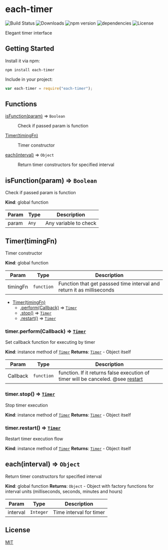 # each-timer

![Build Status](https://img.shields.io/travis/fduch2k/each-timer.svg)
![Downloads](https://img.shields.io/npm/dt/each-timer.svg)
![npm version](https://img.shields.io/npm/v/each-timer.svg)
![dependencies](https://img.shields.io/david/fduch2k/each-timer.svg)
![License](https://img.shields.io/npm/l/each-timer.svg)

Elegant timer interface

## Getting Started

Install it via npm:

```shell
npm install each-timer
```

Include in your project:

```javascript
var each-timer = require("each-timer");
```

## Functions

<dl>
<dt><a href="#isFunction">isFunction(param)</a> ⇒ <code>Boolean</code></dt>
<dd><p>Check if passed param is function</p>
</dd>
<dt><a href="#Timer">Timer(timingFn)</a></dt>
<dd><p>Timer constructor</p>
</dd>
<dt><a href="#each">each(interval)</a> ⇒ <code>Object</code></dt>
<dd><p>Return timer constructors for specified interval</p>
</dd>
</dl>

<a name="isFunction"></a>

## isFunction(param) ⇒ <code>Boolean</code>
Check if passed param is function

**Kind**: global function

| Param | Type             | Description           |
| ----- | ---------------- | --------------------- |
| param | <code>Any</code> | Any variable to check |

<a name="Timer"></a>

## Timer(timingFn)
Timer constructor

**Kind**: global function

| Param | Type | Description |
| --- | --- | --- |
| timingFn | <code>function</code> | Function that get passsed time interval and return it as milliseconds |


* [Timer(timingFn)](#Timer)
    * [.perform(Callback)](#Timer+perform) ⇒ <code>[Timer](#Timer)</code>
    * [.stop()](#Timer+stop) ⇒ <code>[Timer](#Timer)</code>
    * [.restart()](#Timer+restart) ⇒ <code>[Timer](#Timer)</code>

<a name="Timer+perform"></a>

### timer.perform(Callback) ⇒ <code>[Timer](#Timer)</code>
Set callback function for executing by timer

**Kind**: instance method of <code>[Timer](#Timer)</code>
**Returns**: <code>[Timer](#Timer)</code> - Object itself

| Param | Type | Description |
| --- | --- | --- |
| Callback | <code>function</code> | function. If it returns false execution of timer will be canceled. @see [restart](restart) |

<a name="Timer+stop"></a>

### timer.stop() ⇒ <code>[Timer](#Timer)</code>
Stop timer execution

**Kind**: instance method of <code>[Timer](#Timer)</code>
**Returns**: <code>[Timer](#Timer)</code> - Object itself
<a name="Timer+restart"></a>

### timer.restart() ⇒ <code>[Timer](#Timer)</code>
Restart timer execution flow

**Kind**: instance method of <code>[Timer](#Timer)</code>
**Returns**: <code>[Timer](#Timer)</code> - Object itself
<a name="each"></a>

## each(interval) ⇒ <code>Object</code>
Return timer constructors for specified interval

**Kind**: global function
**Returns**: <code>Object</code> - Object with factory functions for interval units (milliseconds, seconds, minutes and hours)

| Param | Type | Description |
| --- | --- | --- |
| interval | <code>Integer</code> | Time interval for timer |

## License

[MIT](https://opensource.org/licenses/MIT)
